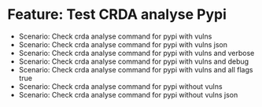 # Feature: Test CRDA analyse Pypi
- Scenario: Check crda analyse command for pypi with vulns
- Scenario: Check crda analyse command for pypi with vulns json
- Scenario: Check crda analyse command for pypi with vulns and verbose
- Scenario: Check crda analyse command for pypi with vulns and debug
- Scenario: Check crda analyse command for pypi with vulns and all flags true
- Scenario: Check crda analyse command for pypi without vulns
- Scenario: Check crda analyse command for pypi without vulns json